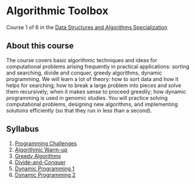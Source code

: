 # Algorithmic Toolbox

Course 1 of 6 in the [Data Structures and Algorithms Specialization](https://www.coursera.org/specializations/data-structures-algorithms)

## About this course
The course covers basic algorithmic techniques and ideas for computational problems arising frequently in practical applications: sorting and searching, divide and conquer, greedy algorithms, dynamic programming. We will learn a lot of theory: how to sort data and how it helps for searching; how to break a large problem into pieces and solve them recursively; when it makes sense to proceed greedily; how dynamic programming is used in genomic studies. You will practice solving computational problems, designing new algorithms, and implementing solutions efficiently (so that they run in less than a second).

## Syllabus
1. [Programming Challenges](W1)
2. [Algorithmic Warm-up](W2)
3. [Greedy Algorithms](W3)
4. [Divide-and-Conquer](W4)
5. [Dynamic Programming 1](W5)
6. [Dynamic Programming 2](W6)
